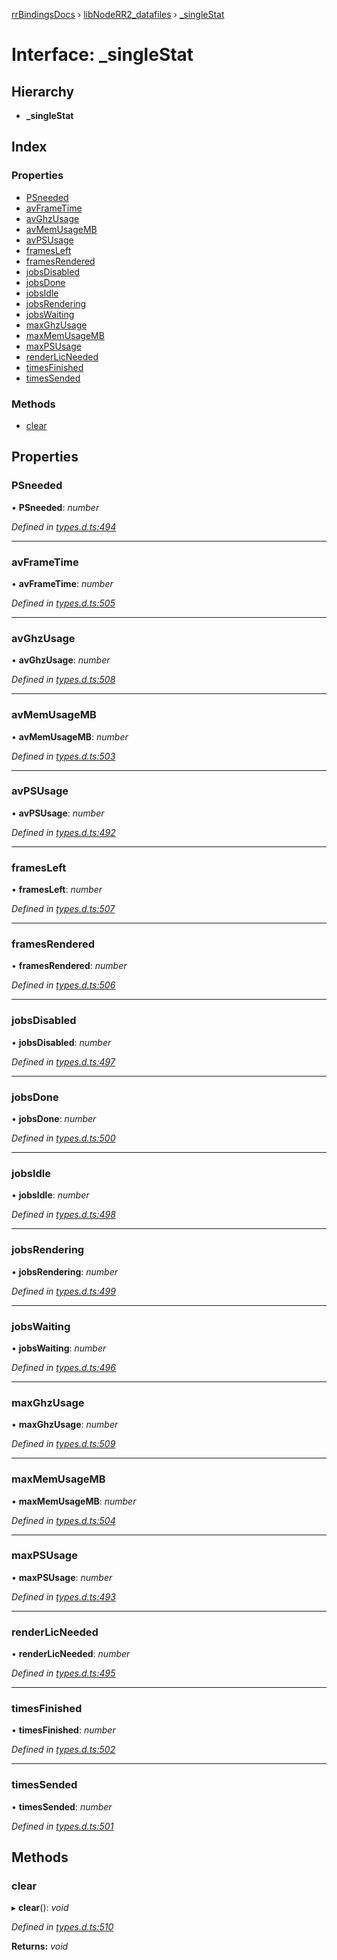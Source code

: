 [rrBindingsDocs](../README.md) › [libNodeRR2_datafiles](../modules/libnoderr2_datafiles.md) › [_singleStat](libnoderr2_datafiles._singlestat.md)

# Interface: _singleStat

## Hierarchy

* **_singleStat**

## Index

### Properties

* [PSneeded](libnoderr2_datafiles._singlestat.md#psneeded)
* [avFrameTime](libnoderr2_datafiles._singlestat.md#avframetime)
* [avGhzUsage](libnoderr2_datafiles._singlestat.md#avghzusage)
* [avMemUsageMB](libnoderr2_datafiles._singlestat.md#avmemusagemb)
* [avPSUsage](libnoderr2_datafiles._singlestat.md#avpsusage)
* [framesLeft](libnoderr2_datafiles._singlestat.md#framesleft)
* [framesRendered](libnoderr2_datafiles._singlestat.md#framesrendered)
* [jobsDisabled](libnoderr2_datafiles._singlestat.md#jobsdisabled)
* [jobsDone](libnoderr2_datafiles._singlestat.md#jobsdone)
* [jobsIdle](libnoderr2_datafiles._singlestat.md#jobsidle)
* [jobsRendering](libnoderr2_datafiles._singlestat.md#jobsrendering)
* [jobsWaiting](libnoderr2_datafiles._singlestat.md#jobswaiting)
* [maxGhzUsage](libnoderr2_datafiles._singlestat.md#maxghzusage)
* [maxMemUsageMB](libnoderr2_datafiles._singlestat.md#maxmemusagemb)
* [maxPSUsage](libnoderr2_datafiles._singlestat.md#maxpsusage)
* [renderLicNeeded](libnoderr2_datafiles._singlestat.md#renderlicneeded)
* [timesFinished](libnoderr2_datafiles._singlestat.md#timesfinished)
* [timesSended](libnoderr2_datafiles._singlestat.md#timessended)

### Methods

* [clear](libnoderr2_datafiles._singlestat.md#clear)

## Properties

###  PSneeded

• **PSneeded**: *number*

*Defined in [types.d.ts:494](https://github.com/Novalis15/RoyalRender-OpenExtensions/blob/f77b7d8/rrNodeJS_rrBindings/nodeJS/lx64/v6/types.d.ts#L494)*

___

###  avFrameTime

• **avFrameTime**: *number*

*Defined in [types.d.ts:505](https://github.com/Novalis15/RoyalRender-OpenExtensions/blob/f77b7d8/rrNodeJS_rrBindings/nodeJS/lx64/v6/types.d.ts#L505)*

___

###  avGhzUsage

• **avGhzUsage**: *number*

*Defined in [types.d.ts:508](https://github.com/Novalis15/RoyalRender-OpenExtensions/blob/f77b7d8/rrNodeJS_rrBindings/nodeJS/lx64/v6/types.d.ts#L508)*

___

###  avMemUsageMB

• **avMemUsageMB**: *number*

*Defined in [types.d.ts:503](https://github.com/Novalis15/RoyalRender-OpenExtensions/blob/f77b7d8/rrNodeJS_rrBindings/nodeJS/lx64/v6/types.d.ts#L503)*

___

###  avPSUsage

• **avPSUsage**: *number*

*Defined in [types.d.ts:492](https://github.com/Novalis15/RoyalRender-OpenExtensions/blob/f77b7d8/rrNodeJS_rrBindings/nodeJS/lx64/v6/types.d.ts#L492)*

___

###  framesLeft

• **framesLeft**: *number*

*Defined in [types.d.ts:507](https://github.com/Novalis15/RoyalRender-OpenExtensions/blob/f77b7d8/rrNodeJS_rrBindings/nodeJS/lx64/v6/types.d.ts#L507)*

___

###  framesRendered

• **framesRendered**: *number*

*Defined in [types.d.ts:506](https://github.com/Novalis15/RoyalRender-OpenExtensions/blob/f77b7d8/rrNodeJS_rrBindings/nodeJS/lx64/v6/types.d.ts#L506)*

___

###  jobsDisabled

• **jobsDisabled**: *number*

*Defined in [types.d.ts:497](https://github.com/Novalis15/RoyalRender-OpenExtensions/blob/f77b7d8/rrNodeJS_rrBindings/nodeJS/lx64/v6/types.d.ts#L497)*

___

###  jobsDone

• **jobsDone**: *number*

*Defined in [types.d.ts:500](https://github.com/Novalis15/RoyalRender-OpenExtensions/blob/f77b7d8/rrNodeJS_rrBindings/nodeJS/lx64/v6/types.d.ts#L500)*

___

###  jobsIdle

• **jobsIdle**: *number*

*Defined in [types.d.ts:498](https://github.com/Novalis15/RoyalRender-OpenExtensions/blob/f77b7d8/rrNodeJS_rrBindings/nodeJS/lx64/v6/types.d.ts#L498)*

___

###  jobsRendering

• **jobsRendering**: *number*

*Defined in [types.d.ts:499](https://github.com/Novalis15/RoyalRender-OpenExtensions/blob/f77b7d8/rrNodeJS_rrBindings/nodeJS/lx64/v6/types.d.ts#L499)*

___

###  jobsWaiting

• **jobsWaiting**: *number*

*Defined in [types.d.ts:496](https://github.com/Novalis15/RoyalRender-OpenExtensions/blob/f77b7d8/rrNodeJS_rrBindings/nodeJS/lx64/v6/types.d.ts#L496)*

___

###  maxGhzUsage

• **maxGhzUsage**: *number*

*Defined in [types.d.ts:509](https://github.com/Novalis15/RoyalRender-OpenExtensions/blob/f77b7d8/rrNodeJS_rrBindings/nodeJS/lx64/v6/types.d.ts#L509)*

___

###  maxMemUsageMB

• **maxMemUsageMB**: *number*

*Defined in [types.d.ts:504](https://github.com/Novalis15/RoyalRender-OpenExtensions/blob/f77b7d8/rrNodeJS_rrBindings/nodeJS/lx64/v6/types.d.ts#L504)*

___

###  maxPSUsage

• **maxPSUsage**: *number*

*Defined in [types.d.ts:493](https://github.com/Novalis15/RoyalRender-OpenExtensions/blob/f77b7d8/rrNodeJS_rrBindings/nodeJS/lx64/v6/types.d.ts#L493)*

___

###  renderLicNeeded

• **renderLicNeeded**: *number*

*Defined in [types.d.ts:495](https://github.com/Novalis15/RoyalRender-OpenExtensions/blob/f77b7d8/rrNodeJS_rrBindings/nodeJS/lx64/v6/types.d.ts#L495)*

___

###  timesFinished

• **timesFinished**: *number*

*Defined in [types.d.ts:502](https://github.com/Novalis15/RoyalRender-OpenExtensions/blob/f77b7d8/rrNodeJS_rrBindings/nodeJS/lx64/v6/types.d.ts#L502)*

___

###  timesSended

• **timesSended**: *number*

*Defined in [types.d.ts:501](https://github.com/Novalis15/RoyalRender-OpenExtensions/blob/f77b7d8/rrNodeJS_rrBindings/nodeJS/lx64/v6/types.d.ts#L501)*

## Methods

###  clear

▸ **clear**(): *void*

*Defined in [types.d.ts:510](https://github.com/Novalis15/RoyalRender-OpenExtensions/blob/f77b7d8/rrNodeJS_rrBindings/nodeJS/lx64/v6/types.d.ts#L510)*

**Returns:** *void*
